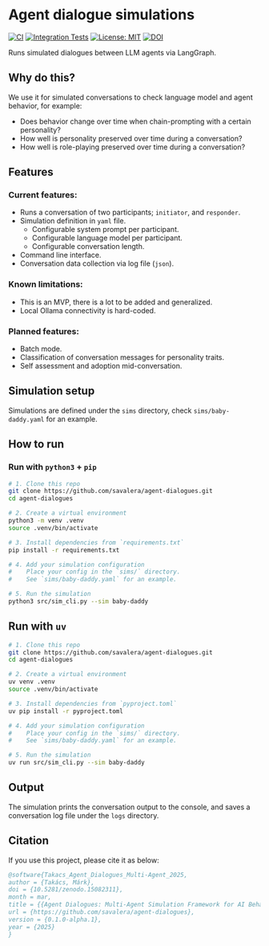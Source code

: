 # Agent dialogue simulations

[![CI](https://github.com/Savalera/agent-dialogues/actions/workflows/unit-tests.yml/badge.svg?branch=main)](https://github.com/Savalera/agent-dialogues/actions/workflows/unit-tests.yml)
[![Integration Tests](https://github.com/Savalera/agent-dialogues/actions/workflows/integration-tests.yml/badge.svg)](https://github.com/Savalera/agent-dialogues/actions/workflows/integration-tests.yml)
[![License: MIT](https://img.shields.io/badge/License-MIT-yellow.svg)](LICENSE)
[![DOI](https://zenodo.org/badge/DOI/10.5281/zenodo.15082312.svg)](https://doi.org/10.5281/zenodo.15082312)

Runs simulated dialogues between LLM agents via LangGraph.

## Why do this?

We use it for simulated conversations to check language model and agent behavior, for example:

- Does behavior change over time when chain-prompting with a certain personality?
- How well is personality preserved over time during a conversation?
- How well is role-playing preserved over time during a conversation?

## Features

### Current features:

- Runs a conversation of two participants; `initiator`, and `responder`.
- Simulation definition in `yaml` file.
  - Configurable system prompt per participant.
  - Configurable language model per participant.
  - Configurable conversation length.
- Command line interface.
- Conversation data collection via log file (`json`).

### Known limitations:

- This is an MVP, there is a lot to be added and generalized.
- Local Ollama connectivity is hard-coded.

### Planned features:

- Batch mode.
- Classification of conversation messages for personality traits.
- Self assessment and adoption mid-conversation.

## Simulation setup

Simulations are defined under the `sims` directory, check `sims/baby-daddy.yaml` for an example.

## How to run

### Run with `python3` + `pip`

```bash
# 1. Clone this repo
git clone https://github.com/savalera/agent-dialogues.git
cd agent-dialogues

# 2. Create a virtual environment
python3 -m venv .venv
source .venv/bin/activate

# 3. Install dependencies from `requirements.txt`
pip install -r requirements.txt

# 4. Add your simulation configuration
#    Place your config in the `sims/` directory.
#    See `sims/baby-daddy.yaml` for an example.

# 5. Run the simulation
python3 src/sim_cli.py --sim baby-daddy
```

## Run with `uv`

```bash
# 1. Clone this repo
git clone https://github.com/savalera/agent-dialogues.git
cd agent-dialogues

# 2. Create a virtual environment
uv venv .venv
source .venv/bin/activate

# 3. Install dependencies from `pyproject.toml`
uv pip install -r pyproject.toml

# 4. Add your simulation configuration
#    Place your config in the `sims/` directory.
#    See `sims/baby-daddy.yaml` for an example.

# 5. Run the simulation
uv run src/sim_cli.py --sim baby-daddy
```

## Output

The simulation prints the conversation output to the console, and saves a conversation log file under the `logs` directory.

## Citation

If you use this project, please cite it as below:

```bibtex
@software{Takacs_Agent_Dialogues_Multi-Agent_2025,
author = {Takács, Márk},
doi = {10.5281/zenodo.15082311},
month = mar,
title = {{Agent Dialogues: Multi-Agent Simulation Framework for AI Behavior Research}},
url = {https://github.com/savalera/agent-dialogues},
version = {0.1.0-alpha.1},
year = {2025}
}
```
